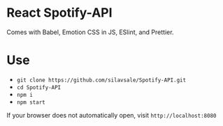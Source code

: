 # React Spotify-API

Comes with Babel, Emotion CSS in JS, ESlint, and Prettier.

# Use

- `git clone https://github.com/silavsale/Spotify-API.git`
- `cd Spotify-API`
- `npm i`
- `npm start`

If your browser does not automatically open, visit `http://localhost:8080`
